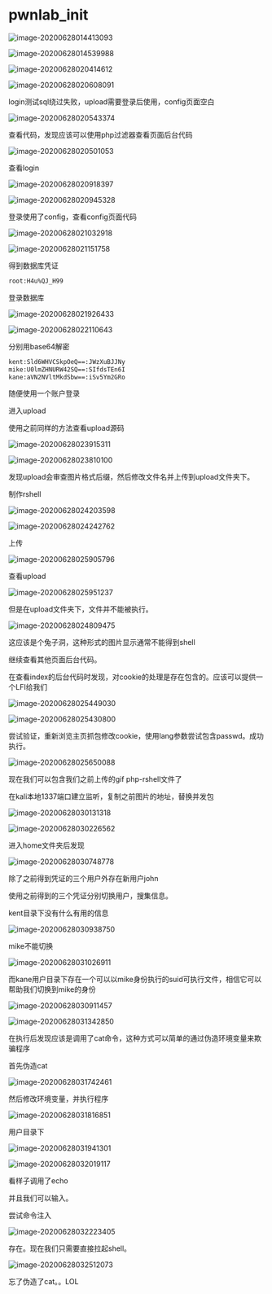 # pwnlab_init

![image-20200628014413093](assets/pwnlab_init.assets/image-20200628014413093.png)

![image-20200628014539988](assets/pwnlab_init.assets/image-20200628014539988.png)

![image-20200628020414612](assets/pwnlab_init.assets/image-20200628020414612.png)

![image-20200628020608091](assets/pwnlab_init.assets/image-20200628020608091.png)

login测试sql绕过失败，upload需要登录后使用，config页面空白

![image-20200628020543374](assets/pwnlab_init.assets/image-20200628020543374.png)

查看代码，发现应该可以使用php过滤器查看页面后台代码

![image-20200628020501053](assets/pwnlab_init.assets/image-20200628020501053.png)



查看login

![image-20200628020918397](assets/pwnlab_init.assets/image-20200628020918397.png)

![image-20200628020945328](assets/pwnlab_init.assets/image-20200628020945328.png)

登录使用了config，查看config页面代码

![image-20200628021032918](assets/pwnlab_init.assets/image-20200628021032918.png)

![image-20200628021151758](assets/pwnlab_init.assets/image-20200628021151758.png)

得到数据库凭证

```bash
root:H4u%QJ_H99
```

登录数据库

![image-20200628021926433](assets/pwnlab_init.assets/image-20200628021926433.png)

![image-20200628022110643](assets/pwnlab_init.assets/image-20200628022110643.png)

分别用base64解密

```bash
kent:Sld6WHVCSkpOeQ==:JWzXuBJJNy
mike:U0lmZHNURW42SQ==:SIfdsTEn6I
kane:aVN2NVltMkdSbw==:iSv5Ym2GRo
```

随便使用一个账户登录

进入upload

使用之前同样的方法查看upload源码

![image-20200628023915311](assets/pwnlab_init.assets/image-20200628023915311.png)



![image-20200628023810100](assets/pwnlab_init.assets/image-20200628023810100.png)

发现upload会审查图片格式后缀，然后修改文件名并上传到upload文件夹下。

制作rshell

![image-20200628024203598](assets/pwnlab_init.assets/image-20200628024203598.png)

![image-20200628024242762](assets/pwnlab_init.assets/image-20200628024242762.png)

上传

![image-20200628025905796](assets/pwnlab_init.assets/image-20200628025905796.png)

查看upload

![image-20200628025951237](assets/pwnlab_init.assets/image-20200628025951237.png)

但是在upload文件夹下，文件并不能被执行。

![image-20200628024809475](assets/pwnlab_init.assets/image-20200628024809475.png)

这应该是个兔子洞，这种形式的图片显示通常不能得到shell

继续查看其他页面后台代码。

在查看index的后台代码时发现，对cookie的处理是存在包含的。应该可以提供一个LFI给我们

![image-20200628025449030](assets/pwnlab_init.assets/image-20200628025449030.png)

![image-20200628025430800](assets/pwnlab_init.assets/image-20200628025430800.png)

尝试验证，重新浏览主页抓包修改cookie，使用lang参数尝试包含passwd。成功执行。

![image-20200628025650088](assets/pwnlab_init.assets/image-20200628025650088.png)

现在我们可以包含我们之前上传的gif php-rshell文件了

在kali本地1337端口建立监听，复制之前图片的地址，替换并发包

![image-20200628030131318](assets/pwnlab_init.assets/image-20200628030131318.png)

![image-20200628030226562](assets/pwnlab_init.assets/image-20200628030226562.png)

进入home文件夹后发现

![image-20200628030748778](assets/pwnlab_init.assets/image-20200628030748778.png)

除了之前得到凭证的三个用户外存在新用户john

使用之前得到的三个凭证分别切换用户，搜集信息。

kent目录下没有什么有用的信息

![image-20200628030938750](assets/pwnlab_init.assets/image-20200628030938750.png)

mike不能切换

![image-20200628031026911](assets/pwnlab_init.assets/image-20200628031026911.png)

而kane用户目录下存在一个可以以mike身份执行的suid可执行文件，相信它可以帮助我们切换到mike的身份

![image-20200628030911457](assets/pwnlab_init.assets/image-20200628030911457.png)



![image-20200628031342850](assets/pwnlab_init.assets/image-20200628031342850.png)

在执行后发现应该是调用了cat命令，这种方式可以简单的通过伪造环境变量来欺骗程序

首先伪造cat

![image-20200628031742461](assets/pwnlab_init.assets/image-20200628031742461.png)

然后修改环境变量，并执行程序

![image-20200628031816851](assets/pwnlab_init.assets/image-20200628031816851.png)



用户目录下

![image-20200628031941301](assets/pwnlab_init.assets/image-20200628031941301.png)

![image-20200628032019117](assets/pwnlab_init.assets/image-20200628032019117.png)

看样子调用了echo

并且我们可以输入。

尝试命令注入

![image-20200628032223405](assets/pwnlab_init.assets/image-20200628032223405.png)

存在。现在我们只需要直接拉起shell。

![image-20200628032512073](assets/pwnlab_init.assets/image-20200628032512073.png)

忘了伪造了cat。。LOL